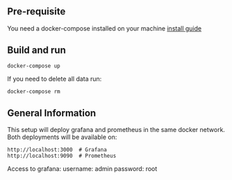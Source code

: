 #

## Pre-requisite
You need a docker-compose installed on your machine [install guide](https://docs.docker.com/compose/install/)

## Build and run
```shell
docker-compose up
```

If you need to delete all data run:
```shell
docker-compose rm
```

## General Information
This setup will deploy grafana and prometheus in the same docker network. Both deployments will be available on:
```
http://localhost:3000  # Grafana
http://localhost:9090  # Prometheus
```
Access to grafana:
username: admin
password: root